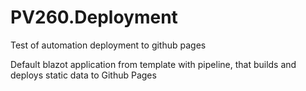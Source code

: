 # PV260.Deployment
Test of automation deployment to github pages

Default blazot application from template
with pipeline, that builds and deploys static data to Github Pages
